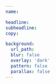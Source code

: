 ```yaml
---
name:

headline:
subheadline:
copy:

background:
  url_path:
  blur: false
  overlay: 'dark'
  pattern: false
  parallax: false
---
```

